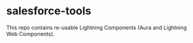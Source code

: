 # salesforce-tools
This repo contains re-usable Lightning Components (Aura and Lightning Web Components).
